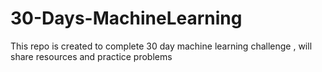 # 30-Days-MachineLearning
This repo is created to complete 30 day machine learning challenge , will share resources and practice problems 
